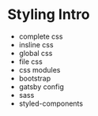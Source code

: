 # Styling Intro
* complete css
* insline css
* global css
* file css
* css modules
* bootstrap
* gatsby config
* sass
* styled-components
